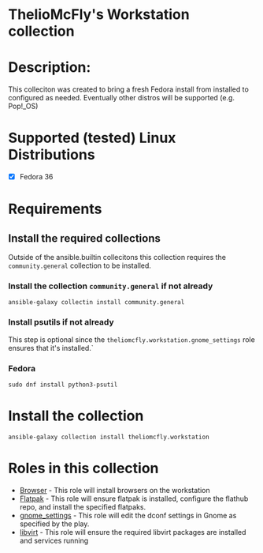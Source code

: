 # ThelioMcFly's Workstation collection

# Description:
This colleciton was created to bring a fresh Fedora install from installed to configured as needed. Eventually other distros will be supported (e.g. Pop!_OS)

# Supported (tested) Linux Distributions
- [x] Fedora 36

# Requirements

## Install the required collections

Outside of the ansible.builtin collecitons this collection requires the ```community.general``` collection to be installed.

### Install the collection ```community.general``` if not already
```
ansible-galaxy collectin install community.general
```

### Install psutils if not already 

This step is optional since the ```theliomcfly.workstation.gnome_settings``` role ensures that it's installed.`

### Fedora
```
sudo dnf install python3-psutil
```

# Install the collection
```
ansible-galaxy collection install theliomcfly.workstation
```

# Roles in this collection

- [Browser](docs/BROWSER.md) - This role will install browsers on the workstation
- [Flatpak](docs/FLATPAK.md) - This role will ensure flatpak is installed, configure the flathub repo, and install the specified flatpaks.
- [gnome_settings](docs/GNOME_SETTINGS.md) - This role will edit the dconf settings in Gnome as specified by the play.
- [libvirt](docs/LIBVIRT.md) - This role will ensure the required libvirt packages are installed and services running